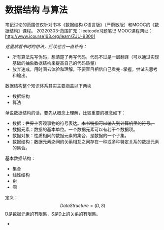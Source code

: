 # 数据结构 与算法
笔记讨论的范围仅仅针对书本《数据结构 C语言版》（严蔚敏版）和MOOC的《数据结构》课程。
20220303-范围扩充：leetcode习题笔记
MOOC课程网址：http://www.icourse163.org/learn/ZJU-93001

<!--本来想按日期记录，但很多话题需要一点点展开，所以如果以后想看下历史，请点击CODE tab页面，在 commit history里查找吧。-->



*这里放看书时的想法，后续也会一直补充：*

- 所有算法先写伪码，想清楚了再写代码，代码不过是一层翻译（可以通过实现基础的抽象数据结构来提高自己的代码质量）
- 放弃速成，用时间去体验和理解，不要盲目相信自己看完=掌握。尝试去思考和输出。



数据结构整个知识体系其实主要涵盖以下两块

- 数据结构
- 算法

单说数据结构的话，要先从概念上理解，比较重要的概念如下：

- 数据：~~世界上~~客观事物的符号表达。~~本书特指可以输入到计算机里的符号。~~
- 数据元素：数据的基本单位。一个数据元素可以有若干个数据项。
- 数据对象：性质相同的数据元素的集合，是数据的一个子集。
- 数据结构：~~数据元素之间的关系~~相互之间存在一种或多种特定关系的数据元素的集合。



基本数据结构：

- 集合
- 线性结构
- 树
- 图

定义：
$$
DataStructure = (D,S)
$$
D是数据元素的有限集，S是D上的关系的有限集。



- 

